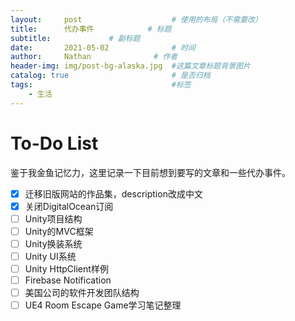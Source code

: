 ```yaml
---
layout:     post   				    # 使用的布局（不需要改）
title:      代办事件		   	# 标题 
subtitle:             # 副标题
date:       2021-05-02 				# 时间
author:     Nathan 				# 作者
header-img: img/post-bg-alaska.jpg 	#这篇文章标题背景图片
catalog: true 						# 是否归档
tags:								#标签
    - 生活
---
```


# To-Do List

鉴于我金鱼记忆力，这里记录一下目前想到要写的文章和一些代办事件。

- [x] 迁移旧版网站的作品集，description改成中文
- [x] 关闭DigitalOcean订阅
- [ ] Unity项目结构
- [ ] Unity的MVC框架
- [ ] Unity换装系统
- [ ] Unity UI系统
- [ ] Unity HttpClient样例
- [ ] Firebase Notification
- [ ] 美国公司的软件开发团队结构
- [ ] UE4 Room Escape Game学习笔记整理